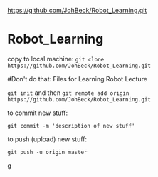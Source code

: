 https://github.com/JohBeck/Robot_Learning.git


# Robot_Learning


copy to local machine:
`git clone https://github.com/JohBeck/Robot_Learning.git`


#Don't do that:
Files for Learning Robot Lecture

`git init` and then `git remote add origin https://github.com/JohBeck/Robot_Learning.git`


to commit new stuff:

`git commit -m 'description of new stuff'`



to push (upload) new stuff:

`git push -u origin master`



g